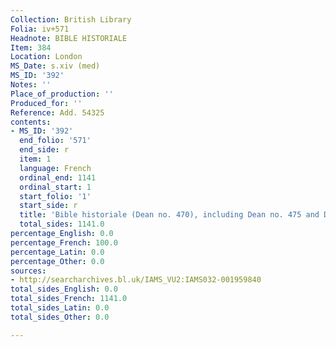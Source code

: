 ```yaml
---
Collection: British Library
Folia: iv+571
Headnote: BIBLE HISTORIALE
Item: 384
Location: London
MS_Date: s.xiv (med)
MS_ID: '392'
Notes: ''
Place_of_production: ''
Produced_for: ''
Reference: Add. 54325
contents:
- MS_ID: '392'
  end_folio: '571'
  end_side: r
  item: 1
  language: French
  ordinal_end: 1141
  ordinal_start: 1
  start_folio: '1'
  start_side: r
  title: 'Bible historiale (Dean no. 470), including Dean no. 475 and Dean no. 847 '
  total_sides: 1141.0
percentage_English: 0.0
percentage_French: 100.0
percentage_Latin: 0.0
percentage_Other: 0.0
sources:
- http://searcharchives.bl.uk/IAMS_VU2:IAMS032-001959840
total_sides_English: 0.0
total_sides_French: 1141.0
total_sides_Latin: 0.0
total_sides_Other: 0.0

---
```

